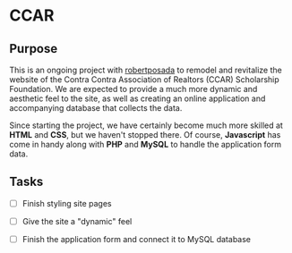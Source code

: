 # CCAR

## Purpose
This is an ongoing project with [robertposada](https://github.com/robertposada) to remodel and revitalize the website of the Contra Contra Association of Realtors (CCAR) Scholarship Foundation. We are expected to provide a much more dynamic and aesthetic feel to the site, as well as creating an online application and accompanying database that collects the data.

Since starting the project, we have certainly become much more skilled at **HTML** and **CSS**, but we haven't stopped there. Of course, **Javascript** has come in handy along with **PHP** and **MySQL** to handle the application form data.

## Tasks
- [ ] Finish styling site pages
- [ ] Give the site a "dynamic" feel
- [ ] Finish the application form and connect it to MySQL database


